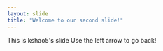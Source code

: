 ```yaml
---
layout: slide
title: "Welcome to our second slide!"
---
```

This is kshao5's slide
Use the left arrow to go back!